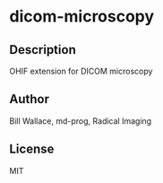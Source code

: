 # dicom-microscopy

## Description
OHIF extension for DICOM microscopy

## Author
Bill Wallace, md-prog, Radical Imaging

## License
MIT

